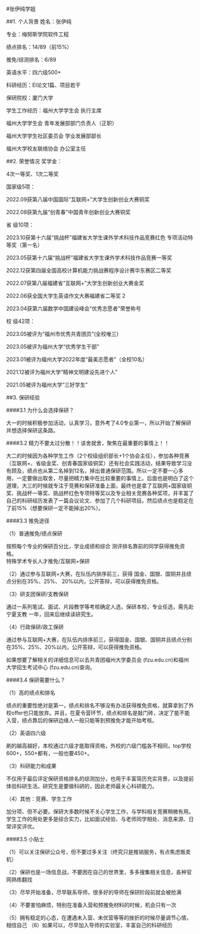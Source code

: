 #张伊纯学姐

##1. 个人背景
姓名：张伊纯 

专业：梅努斯学院软件工程 

绩点排名：14/89（前15%） 

推免/综测排名：6/89 

英语水平：四六级500+

科研经历：EI论文1篇、项目若干

保研院校：厦门大学

学生工作经历：福州大学学生会 执行主席 

福州大学学生会 青年发展部部门负责人（正职） 

福州大学学生社区委员会 学业发展部部长 

福州大学校友联络协会 办公室主任

##2. 荣誉情况
奖学金：

4次一等奖、1次二等奖 

国家级5项： 

2022.09获第八届中国国际“互联网+”大学生创新创业大赛铜奖 

2022.08获第九届“创青春”中国青年创新创业大赛铜奖 

省 级10项： 

2023.10获第十六届“挑战杯”福建省大学生课外学术科技作品竞赛红色 专项活动特等奖（第一名） 

2023.05获第十六届“挑战杯”福建省大学生课外学术科技作品竞赛一等奖 

2022.12获第四届全国高校计算机能力挑战赛程序设计赛华东赛区二等奖 

2022.07获第八届福建省“互联网+”大学生创新创业大赛金奖 

2022.06获全国大学生英语作文大赛福建省二等奖 2

2023.04获第六届数学中国建设峰会“优秀志愿者”荣誉称号 

校 级42项： 

2023.05被评为“福州市优秀共青团员”(全校唯三) 

2023.05被评为福州大学“优秀学生干部” 

2023.01被评为福州大学2022年度“最美志愿者”（全校10名） 

2021.12被评为福州大学“精神文明建设先进个人” 

2021.05被评为福州大学“三好学生”

##3. 保研经验

####3.1 为什么会选择保研？

大一的时候积极参加活动，认真学习，意外考了4.0专业第一，所以开始了解保研并想选择保研这条路。

####3.2 精力不要太过分散！！该舍就舍，聚焦在最重要的事情上！！

大二的时候因为各种学生工作（2个校级组织部长+1个协会主任），参加各种竞赛（互联网+、省级金奖、创青春国家级铜奖）还有社会实践活动，结果导致学习没有顾及，绩点也从第二名掉到12名，掉出普通保研范围。所以一定不要一心多用，一定要做出取舍，尽量把精力集中在比较重要的事情上。后面也是明白了这个道理，大三的时候就专注于竞赛和保研准备上面，最终也是拿了互联网+国家级铜奖、挑战杯一等奖、挑战杯红色专项特等奖以及专业相关竞赛各种奖项，并丰富了自己的科研经历发表了一篇会议论文、参加了几个科研项目。然后绩点也是稳定在了前15%（想要保研一定不能掉出20%）。

####3.3 推免途径

（1）普通推免/绩点保研 

按照每个专业的保研百分比，学业成绩和综合 测评排名靠前的同学获得推免资格。  
特殊学术专长人才推免/互联网+保研 

（2）通过参与互联网+大赛，在队伍内排序前三，获得 国金、国银、国铜并且绩点分别在35%、25%、 20%以内，公开答辩，可以获得推免资格。  

（3）研支团保研/支教保研 

通过一系列笔试、面试、片段教学等考核确定人选，保研本校，专业任选，需先赴宁夏支教 一年，回来后继续读研究生。

（4）行政保研/政工保研 

通过参与互联网+大赛，在队伍内排序前三，获得国金、国银、国铜并且绩点分别在35%、25%、20%以内，公开答辩，可以获得推免资格。

如果想要了解相关的详细信息可以去共青团福州大学委员会 (fzu.edu.cn)和福州大学招生考试中心 (fzu.edu.cn)查询。

####3.4 保研需要什么？ 

（1）高的绩点和排名 

绩点的重要性绝对是第一，绩点和排名不够没有办法获得推免资格，就算拿到了外校offer也只能放弃。并且，在夏令营环节，绩点和排名是敲门砖，决定了能不能入营，绩点靠后的保研边缘人一般只能等到预推免才能开始考核。 

（2）英语四六级 

刷的越高越好，本校通过六级才能取得资格，外校的六级门槛各不相同，top学校600+，550+都有，一般也要450+。 

（3）科研能力和成果 

不仅用于最后评定保研资格排名的综测加分，也用于丰富简历充实背景，以及提前体验科研生活。研究生是要做科研的，因此老师最关心科研能力。 

（4）其他：竞赛、学生工作 

加分项、但不必要。保研大多数时候不关心学生工作，与学科相关竞赛稍微有用。学生工作的用处更多是综合实力，比如面试经验、与老师同学相处、消息来源、日常评奖评优。

####3.5 小贴士

（1）可以关注保研公众号，但不要过多关注（终究只是推销服务，有点焦虑贩卖机） 

（2）保研也是一场信息战，不要困在自己的世界里，多多搜集相关信息，各种官网熟练翻找

（3）尽早开始准备，尽早联系导师，很多好的导师在保研阶段前就会被抢满 

（4）不要害怕麻烦，特别在准备入营和预推免材料的时候，机会只有一次 

（5）拥有稳定的心态，在遭遇未入营、未优营等等的挫折的时候尽量调节心情，相信自己 （6）如果可以，尽早加入导师的实验室，丰富自己的科研经历

